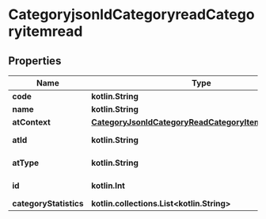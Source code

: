 
# CategoryjsonldCategoryreadCategoryitemread

## Properties
| Name | Type | Description | Notes |
| ------------ | ------------- | ------------- | ------------- |
| **code** | **kotlin.String** |  |  |
| **name** | **kotlin.String** |  |  |
| **atContext** | [**CategoryJsonldCategoryReadCategoryItemReadContext**](CategoryJsonldCategoryReadCategoryItemReadContext.md) |  |  [optional] |
| **atId** | **kotlin.String** |  |  [optional] [readonly] |
| **atType** | **kotlin.String** |  |  [optional] [readonly] |
| **id** | **kotlin.Int** |  |  [optional] [readonly] |
| **categoryStatistics** | **kotlin.collections.List&lt;kotlin.String&gt;** |  |  [optional] |



